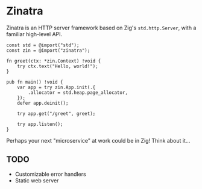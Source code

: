 Zinatra
=======

Zinatra is an HTTP server framework based on Zig's `std.http.Server`, with a
familiar high-level API.

```zig
const std = @import("std");
const zin = @import("zinatra");

fn greet(ctx: *zin.Context) !void {
    try ctx.text("Hello, world!");
}

pub fn main() !void {
    var app = try zin.App.init(.{
        .allocator = std.heap.page_allocator,
    });
    defer app.deinit();

    try app.get("/greet", greet);

    try app.listen();
}
```

Perhaps your next "microservice" at work could be in Zig! Think about it...

## TODO

* Customizable error handlers
* Static web server

